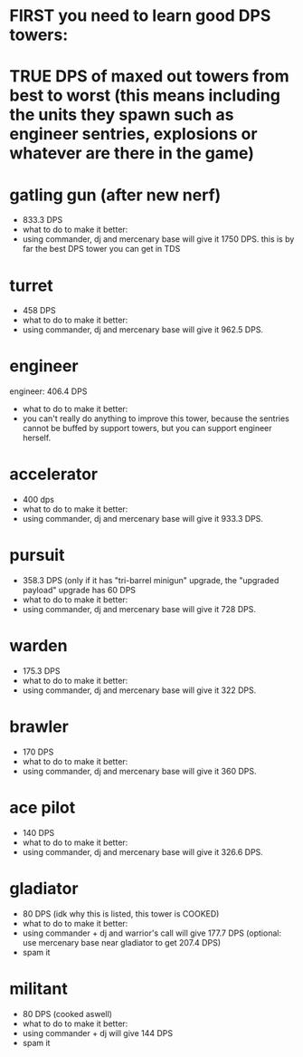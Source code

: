 # FIRST you need to learn good DPS towers:
# TRUE DPS of maxed out towers from best to worst (this means including the units they spawn such as engineer sentries, explosions or whatever are there in the game)
# gatling gun (after new nerf)
- 833.3 DPS
- what to do to make it better:
- using commander, dj and mercenary base will give it 1750 DPS. this is by far the best DPS tower you can get in TDS
# turret
- 458 DPS
- what to do to make it better:
- using commander, dj and mercenary base will give it 962.5 DPS.
# engineer
engineer: 406.4 DPS
- what to do to make it better:
- you can't really do anything to improve this tower, because the sentries cannot be buffed by support towers, but you can support engineer herself.
# accelerator
- 400 dps
- what to do to make it better:
- using commander, dj and mercenary base will give it 933.3 DPS.
# pursuit
- 358.3 DPS (only if it has "tri-barrel minigun" upgrade, the "upgraded payload" upgrade has 60 DPS
- what to do to make it better:
- using commander, dj and mercenary base will give it 728 DPS.
# warden
- 175.3 DPS
- what to do to make it better:
- using commander, dj and mercenary base will give it 322 DPS.
# brawler
- 170 DPS
- what to do to make it better:
- using commander, dj and mercenary base will give it 360 DPS.
# ace pilot
- 140 DPS
- what to do to make it better:
- using commander, dj and mercenary base will give it 326.6 DPS.
# gladiator
- 80 DPS (idk why this is listed, this tower is COOKED)
- what to do to make it better:
- using commander + dj and warrior's call will give 177.7 DPS (optional: use mercenary base near gladiator to get 207.4 DPS)
- spam it
# militant
- 80 DPS (cooked aswell)
- what to do to make it better:
- using commander + dj will give 144 DPS
- spam it
